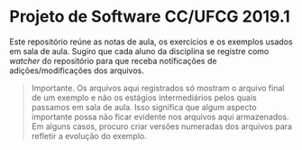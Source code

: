 # Projeto de Software CC/UFCG 2019.1

Este repositório reúne as notas de aula, os exercícios e os
exemplos usados em sala de aula. Sugiro que cada aluno da
disciplina se registre como _watcher_ do repositório para que
receba notificações de adições/modificações dos arquivos.

> Importante. Os arquivos aqui registrados só mostram o arquivo
> final de um exemplo e não os estágios intermediários pelos
> quais passamos em sala de aula. Isso significa que algum
> aspecto importante possa não ficar evidente nos arquivos aqui
> armazenados. Em alguns casos, procuro criar versões numeradas
> dos arquivos para refletir a evolução do exemplo.
